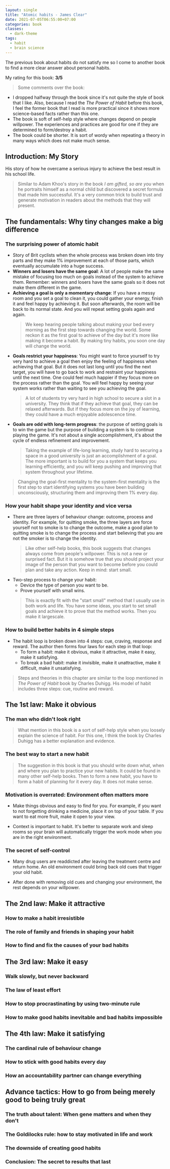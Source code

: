 ```yaml
---
layout: single
title: "Atomic habits - James Clear"
date: 2021-07-05T06:55:00+07:00
categories: book
classes:
  - dark-theme
tags:
  - habit
  - brain science
---
```


The previous book about habits do not satisfy me so I come to another book to find a more clear answer about personal habits.

My rating for this book: **3/5**

> Some comments over the book:
* I dropped halfway through the book since it's not quite the style of book that I like. Also, because I read the _The Power of Habit_ before this book, I feel the former book that I read is more practical since it shows more science-based facts rather than this one.
* The book is soft of self-help style where changes depend on people willpower. The experiences and practices are good for one if they are determined to form/destroy a habit.
* The book could be shorter. It is sort of wordy when repeating a theory in many ways which does not make much sense.


## Introduction: My Story

His story of how he overcame a serious injury to achieve the best result in his school life.
  > Similar to Adam Khoo's story in the book _I am gifted, so are you_ when he portraits himself as a normal child but discovered a secret formula that made him successful. It's a very common trick to build trust and generate motivation in readers about the methods that they will present.

## The fundamentals: Why tiny changes make a big difference

### The surprising power of atomic habit

* Story of Brit cyclists when the whole process was broken down into tiny parts and they make 1% improvement at each of those parts, which eventually accumulate into a huge success.
* **Winners and losers have the same goal**: A lot of people make the same mistake of focusing too much on goals instead of the system to achieve them. Remember: winners and losers have the same goals so it does not make them different in the game.
* **Achieving a goal is only a momentary change**: If you have a messy room and you set a goal to clean it, you could gather your energy, finish it and feel happy by achieving it. But soon afterwards, the room will be back to its normal state. And you will repeat setting goals again and again.
  > We keep hearing people talking about making your bed every morning as the first step towards changing the world. Some reckon it as the first goal to achieve of the day but it's more like making it become a habit. By making tiny habits, you soon one day will change the world.
* **Goals restrict your happiness**: You might want to force yourself to try very hard to achieve a goal then enjoy the feeling of happiness when achieving that goal. But it does not last long until you find the next target, you will have to go back to work and restraint your happiness until the next time. One could feel much happier if they focus more on the process rather than the goal. You will feel happy by seeing your system works rather than waiting to see you achieving the goal.
  > A lot of students try very hard in high school to secure a slot in a university. They think that if they achieve that goal, they can be relaxed afterwards. But if they focus more on the joy of learning, they could have a much enjoyable adolescence time.
* **Goals are odd with long-term progress**: the purpose of setting goals is to win the game but the purpose of building a system is to continue playing the game. It's not about a single accomplishment, it's about the cycle of endless refinement and improvement.
  > Taking the example of life-long learning, study hard to securing a space in a good university is just an accomplishment of a goal. The more important is to build for you a system that keeps you learning efficiently, and you will keep pushing and improving that system throughout your lifetime.

> Changing the goal-first mentality to the system-first mentality is the first step to start identifying systems you have been building unconsciously, structuring them and improving them 1% every day.

### How your habit shape your identity and vice versa
* There are three layers of behaviour change: outcome, process and identity. For example, for quitting smoke, the three layers are force yourself not to smoke is to change the outcome, make a good plan to quitting smoke is to change the process and start believing that you are not the smoker is to change the identity.
  > Like other self-help books, this book suggests that changes always come from people's willpower. This is not a new or surprised fact. But it is somehow true that you should project your image of the person that you want to become before you could plan and take any action. Keep in mind: start small.
* Two-step process to change your habit:
  * Device the type of person you want to be.
  * Prove yourself with small wins.
  > This is exactly fit with the "start small" method that I usually use in both work and life. You have some ideas, you start to set small goals and achieve it to prove that the method works. Then you make it largescale.

### How to build better habits in 4 simple steps
* The habit loop is broken down into 4 steps: cue, craving, response and reward. The author then forms four laws for each step in that loop:
  * To form a habit: make it obvious, make it attractive, make it easy, make it satisfying.
  * To break a bad habit: make it invisible, make it unattractive, make it difficult, make it unsatisfying.
> Steps and theories in this chapter are similar to the loop mentioned in _The Power of Habit_ book by Charles Duhigg. His model of habit includes three steps: cue, routine and reward.

## The 1st law: Make it obvious

### The man who didn't look right
> What mention in this book is a sort of self-help style when you loosely explain the science of habit. For this one, I think the book by Charles Duhigg has a better explanation and evidence.

### The best way to start a new habit
> The suggestion in this book is that you should write down what, when and where you plan to practice your new habits. It could be found in many other self-help books. Then to form a new habit, you have to form a habit of planning for it every day. It does not make sense.

### Motivation is overrated: Environment often matters more
* Make things obvious and easy to find for you. For example, if you want to not forgetting drinking a medicine, place it on top of your table. If you want to eat more fruit, make it open to your view.

* Context is important to habit. It's better to separate work and sleep rooms so your brain will automatically trigger the work mode when you are in the right environment.

### The secret of self-control

* Many drug users are readdicted after leaving the treatment centre and return home. An old environment could bring back old cues that trigger your old habit.

* After done with removing old cues and changing your environment, the rest depends on your willpower.

## The 2nd law: Make it attractive

### How to make a habit irresistible

### The role of family and friends in shaping your habit

### How to find and fix the causes of your bad habits

## The 3rd law: Make it easy

### Walk slowly, but never backward

### The law of least effort

### How to stop procrastinating by using two-minute rule

### How to make good habits inevitable and bad habits impossible

## The 4th law: Make it satisfying

### The cardinal rule of behaviour change

### How to stick with good habits every day

### How an accountability partner can change everything

## Advance tactics: How to go from being merely good to being truly great

### The truth about talent: When gene matters and when they don't

### The Goldilocks rule: how to stay motivated in life and work

### The downside of creating good habits

### Conclusion: The secret to results that last
